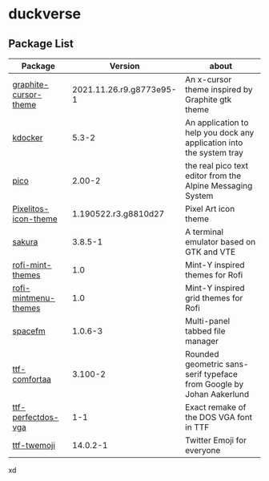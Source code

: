 # duckverse

## Package List

Package                | Version | about      |
---------------------- | --------|----------  
 <a href='https://github.com/ItzSelenux/duckverse/raw/main/x86_64/graphite-cursor-theme-2021.11.26.r9.g8773e95-1-any.pkg.tar.zst'>graphite-cursor-theme               | 2021.11.26.r9.g8773e95-1   | An x-cursor theme inspired by Graphite gtk theme
 <a href='https://github.com/ItzSelenux/duckverse/raw/main/x86_64/kdocker-5.3-2-x86_64.pkg.tar.zst'>kdocker               | 5.3-2   | An application to help you dock any application into the system tray
 <a href='https://github.com/ItzSelenux/duckverse/raw/main/x86_64/pico-2.00-2-x86_64.pkg.tar.zst'>pico                  | 2.00-2  | the real pico text editor from the Alpine Messaging System
 <a href='https://github.com/ItzSelenux/duckverse/raw/main/x86_64/pixelitos-icon-theme-1.190522.r3.g8810d27-1-any.pkg.tar.zst'>Pixelitos-icon-theme   | 1.190522.r3.g8810d27     |Pixel Art icon theme
 <a href='https://github.com/ItzSelenux/duckverse/raw/main/x86_64/sakura-3.8.5-1-x86_64.pkg.tar.zst'>sakura                | 3.8.5-1 | A terminal emulator based on GTK and VTE
 <a href='https://github.com/ItzSelenux/duckverse/raw/main/x86_64/rofi-mint-themes-1.0-1-any.pkg.tar.zst'>rofi-mint-themes                |1.0 | Mint-Y inspired themes for Rofi
 <a href='https://github.com/ItzSelenux/duckverse/raw/main/x86_64/rofi-mintmenu-themes-1.0-1-any.pkg.tar.zst'>rofi-mintmenu-themes                |1.0 | Mint-Y inspired grid themes for Rofi
 <a href='https://github.com/ItzSelenux/duckverse/raw/main/x86_64/spacefm-1.0.6-3-x86_64.pkg.tar.zst'>spacefm               | 1.0.6-3 | Multi-panel tabbed file manager
 <a href='https://github.com/ItzSelenux/duckverse/raw/main/x86_64/ttf-comfortaa-3.100-2-any.pkg.tar.zst'>ttf-comfortaa         | 3.100-2 | Rounded geometric sans-serif typeface from Google by Johan Aakerlund
 <a href='https://github.com/ItzSelenux/duckverse/raw/main/x86_64/ttf-perfectdos-vga-1-1-any.pkg.tar.zst'>ttf-perfectdos-vga    | 1-1     | Exact remake of the DOS VGA font in TTF   
 <a href='https://github.com/ItzSelenux/duckverse/raw/main/x86_64/ttf-twemoji-14.0.2-1-any.pkg.tar.zst'>ttf-twemoji    | 14.0.2-1     | Twitter Emoji for everyone   

xd
